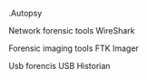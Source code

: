 


.Autopsy

Network forensic tools
WireShark


Forensic imaging tools
FTK Imager


Usb forencis
USB Historian
